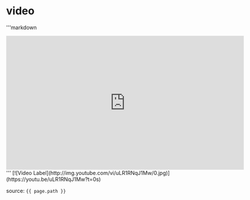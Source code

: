 # video
'''markdown
<iframe width="640" height="360" src="https://youtu.be/CVTQm1Fss4k" frameborder="0" gesture="media" allowfullscreen=""></iframe>
'''
[![Video Label](http://img.youtube.com/vi/uLR1RNqJ1Mw/0.jpg)](https://youtu.be/uLR1RNqJ1Mw?t=0s)

source: `{{ page.path }}`
